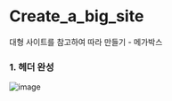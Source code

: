 # Create_a_big_site
대형 사이트를 참고하여 따라 만들기 - 메가박스</br>

### 1. 헤더 완성
![image](https://user-images.githubusercontent.com/62534722/149069036-dc99759b-e470-47ab-8f65-fde818a2d376.png)

